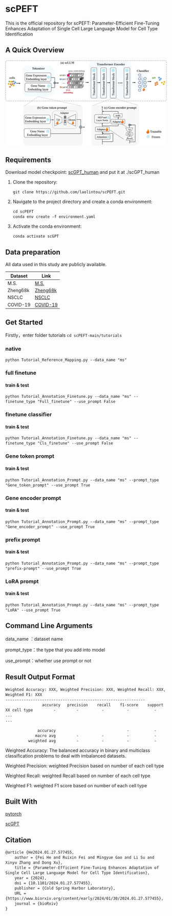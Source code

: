 # scPEFT
This is the official repository for scPEFT: Parameter-Efficient Fine-Tuning Enhances Adaptation of Single Cell Large Language Model for Cell Type Identification

## A Quick Overview
![overview](IMG/overview.jpg)

## Requirements
Download model checkpoint: [scGPT_human](https://drive.google.com/drive/folders/1oWh_-ZRdhtoGQ2Fw24HP41FgLoomVo-y) and put it at ./scGPT_human

1. Clone the repository:
    ```shell
    git clone https://github.com/laolintou/scPEFT.git
    ```

2. Navigate to the project directory and create a conda environment:
    ```shell
    cd scPEFT
    conda env create -f environment.yaml
    ```

3. Activate the conda environment:
    ```shell
    conda activate scGPT
    ```

## Data preparation
All data used in this study are publicly available.

|                        Dataset                           |                                                       Link                                                                                   |
|----------------------------------------------------------|-----------------------------------------------------------------------------------------------|
|                          M.S.                            | [M.S.](https://github.com/bowang-lab/scGPT/tree/main/data/)                                   |
|                       Zheng68k                           | [Zheng68k](https://support.10xgenomics.com/single-cell-gene-expression/datasets(SRP073767))  |
|                         NSCLC                            | [NSCLC](https://www.ncbi.nlm.nih.gov/geo/query/acc.cgi?acc=GSE179994)                           |
|                       COVID-19                           | [COVID-19](https://figshare.com/articles/dataset/seu_obj_h5ad/16922467/1)                      |



## Get Started
Firstly，enter folder tutorials  ```cd scPEFT-main/tutorials```

### native 
```
python Tutorial_Reference_Mapping.py --data_name "ms"
```
### full finetune
#### train & test
```
python Tutorial_Annotation_Finetune.py --data_name "ms" --finetune_type "Full_finetune" --use_prompt False
```
### finetune classifier
#### train & test
```
python Tutorial_Annotation_Finetune.py --data_name "ms" --finetune_type "Cls_finetune" --use_prompt False
```
### Gene token prompt
#### train & test
```
python Tutorial_Annotation_Prompt.py --data_name "ms" --prompt_type "Gene_token_prompt" --use_prompt True
```
### Gene encoder prompt
#### train & test
```
python Tutorial_Annotation_Prompt.py --data_name "ms" --prompt_type "Gene_encoder_prompt" --use_prompt True
```
### prefix prompt
#### train & test
```
python Tutorial_Annotation_Prompt.py --data_name "ms" --prompt_type "prefix-prompt" --use_prompt True
```
### LoRA prompt
#### train & test
```
python Tutorial_Annotation_Prompt.py --data_name "ms" --prompt_type "LoRA" --use_prompt True
```
## Command Line Arguments
data_name ：dataset name

prompt_type：the type that you add into model

use_prompt：whether use prompt or not

## Result Output Format
```
Weighted Accuracy: XXX, Weighted Precision: XXX, Weighted Recall: XXX, Weighted F1: XXX
-------------------------------------------------------------
                accuracy   precision    recall    f1-score    support
XX cell type         -         -          -          -           -
...
...

              accuracy                               -           -
             macro avg         -          -          -           -
          weighted avg         -          -          -           -
```
Weighted Accuracy: The balanced accuracy in binary and multiclass classification problems to
    deal with imbalanced datasets.

Weighted Precision: weighted Precision based on number of each cell type

Weighted Recall: weighted Recall based on number of each cell type

Weighted F1: weighted F1 score based on number of each cell type


## Built With

[pytorch](https://pytorch.org/)

[scGPT](https://github.com/bowang-lab/scGPT)
## Citation
```
@article {He2024.01.27.577455,
	author = {Fei He and Ruixin Fei and Mingyue Gao and Li Su and Xinyu Zhang and Dong Xu},
	title = {Parameter-Efficient Fine-Tuning Enhances Adaptation of Single Cell Large Language Model for Cell Type Identification},
	year = {2024},
	doi = {10.1101/2024.01.27.577455},
	publisher = {Cold Spring Harbor Laboratory},
	URL = {https://www.biorxiv.org/content/early/2024/01/30/2024.01.27.577455},
	journal = {bioRxiv}
}
```
